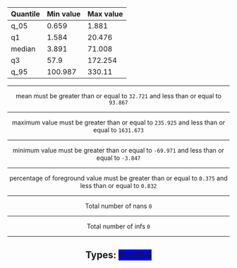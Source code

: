 <center>

|Quantile | Min value | Max value|
|-|-|-
| q_05 | 0.659 | 1.881
| q1 | 1.584 | 20.476
| median | 3.891 | 71.008
| q3 | 57.9 | 172.254
| q_95 | 100.987 | 330.11

---
mean must be greater than or equal to `32.721` and less than or equal to `93.867`

---
maximum value must be greater than or equal to `235.925` and less than or equal to `1631.673`

---
minimum value must be greater than or equal to `-69.971` and less than or equal to `-3.847`

---
percentage of foreground value must be greater than or equal to `0.375` and less than or equal to `0.832`

---
Total number of nans `0`

---
Total number of infs `0`

---
Types: <span style="background-color: #0000FF">float64</span>
---
